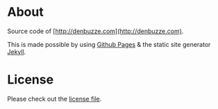 About
=====

Source code of [http://denbuzze.com](http://denbuzze.com).

This is made possible by using [Github Pages](http://pages.github.com) & the static site generator [Jekyll](https://github.com/mojombo/jekyll).

License
=======

Please check out the [license file](https://github.com/denbuzze/denbuzze.github.com/raw/master/LICENSE).